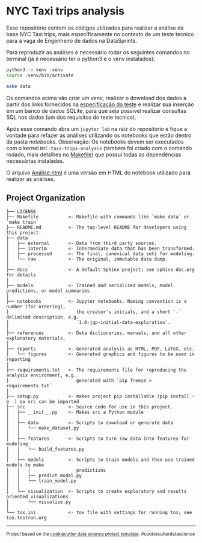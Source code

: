 NYC Taxi trips analysis
==============================

Esse repositório contem os códigos utilizados para realizar a análise da base NYC Taxi trips, mais específicamente no 
contexto de um teste tecnico para a vaga de Engenheiro de dados na DataSprints.

Para reproduzir as análises é necessário rodar os seguintes comandos no terminal (já é necessário ter o python3 e o 
venv instalados):
```bash
python3 -m venv .venv
source .venv/bin/activate

make data
```

Os comandos acima vão criar um *venv*, realizar o download dos dados a partir dos links fornecidos na 
[especificação do teste](references/Teste%20Técnico%20-%20Engenharia%20de%20Dados.pdf) 
e realizar sua inserção em um banco de dados SQLite, para que seja possivel realizar consultas SQL nos dados 
(um dos requisitos do teste tecnico).

Após esse comando abra um ``jupyter lab`` na raíz do repositório e fique a vontade para refazer as análises utilizando 
os notebooks que estão dentro da pasta *notebooks*. Observação: Os notebooks devem ser executados com o kernel 
``NYC-taxi-trips-analysis`` (também foi criado com o comando rodado, mais detalhes no [Makefile](Makefile)) que possui 
todas as dependências necessárias instaladas.

O arquivo [Análise.html](notebooks/Análise.html) é uma versão em HTML do notebook utilizado para realizar as 
análises.



Project Organization
------------

    ├── LICENSE
    ├── Makefile           <- Makefile with commands like `make data` or `make train`
    ├── README.md          <- The top-level README for developers using this project.
    ├── data
    │   ├── external       <- Data from third party sources.
    │   ├── interim        <- Intermediate data that has been transformed.
    │   ├── processed      <- The final, canonical data sets for modeling.
    │   └── raw            <- The original, immutable data dump.
    │
    ├── docs               <- A default Sphinx project; see sphinx-doc.org for details
    │
    ├── models             <- Trained and serialized models, model predictions, or model summaries
    │
    ├── notebooks          <- Jupyter notebooks. Naming convention is a number (for ordering),
    │                         the creator's initials, and a short `-` delimited description, e.g.
    │                         `1.0-jqp-initial-data-exploration`.
    │
    ├── references         <- Data dictionaries, manuals, and all other explanatory materials.
    │
    ├── reports            <- Generated analysis as HTML, PDF, LaTeX, etc.
    │   └── figures        <- Generated graphics and figures to be used in reporting
    │
    ├── requirements.txt   <- The requirements file for reproducing the analysis environment, e.g.
    │                         generated with `pip freeze > requirements.txt`
    │
    ├── setup.py           <- makes project pip installable (pip install -e .) so src can be imported
    ├── src                <- Source code for use in this project.
    │   ├── __init__.py    <- Makes src a Python module
    │   │
    │   ├── data           <- Scripts to download or generate data
    │   │   └── make_dataset.py
    │   │
    │   ├── features       <- Scripts to turn raw data into features for modeling
    │   │   └── build_features.py
    │   │
    │   ├── models         <- Scripts to train models and then use trained models to make
    │   │   │                 predictions
    │   │   ├── predict_model.py
    │   │   └── train_model.py
    │   │
    │   └── visualization  <- Scripts to create exploratory and results oriented visualizations
    │       └── visualize.py
    │
    └── tox.ini            <- tox file with settings for running tox; see tox.testrun.org


--------

<p><small>Project based on the <a target="_blank" href="https://drivendata.github.io/cookiecutter-data-science/">cookiecutter data science project template</a>. #cookiecutterdatascience</small></p>
